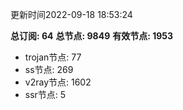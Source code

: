 更新时间2022-09-18 18:53:24

**总订阅: 64**
**总节点: 9849**
**有效节点: 1953**
- trojan节点: 77
- ss节点: 269
- v2ray节点: 1602
- ssr节点: 5
